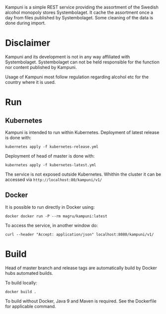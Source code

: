 Kampuni is a simple REST service providing the assortment of
the Swedish alcohol monopoly stores Systembolaget. It cache
the assortment once a day from files published by Systembolaget.
Some cleaning of the data is done during import.

# Disclaimer

Kampuni and its development is not in any way affiliated with
Systembolaget. Systembolaget can not be held responsible for the
function nor content published by Kampuni.

Usage of Kampuni most follow regulation regarding
alcohol etc for the country where it is used.  


# Run

## Kubernetes

Kampuni is intended to run within Kubernetes. Deployment of latest 
release is done with:
```
kubernetes apply -f kubernetes-release.yml
```

Deployment of head of master is done with:
```
kubernetes apply -f kubernetes-latest.yml
```

The service is not exposed outside Kubernetes. Whithin the cluster it
can be accessed via `http://localhost:80/kampuni/v1/`

## Docker

It is possible to run directly in Docker using:

```
docker docker run -P --rm magru/kampuni:latest 
```

To access the service, in another window do:
```
curl --header "Accept: application/json" localhost:8080/kampuni/v1/
```


# Build

Head of master branch and release tags are automatically build 
by Docker hubs automated builds.

To build locally: 

```
docker build .
```

To build without Docker, Java 9 and Maven is required. See the
Dockerfile for applicable command.

